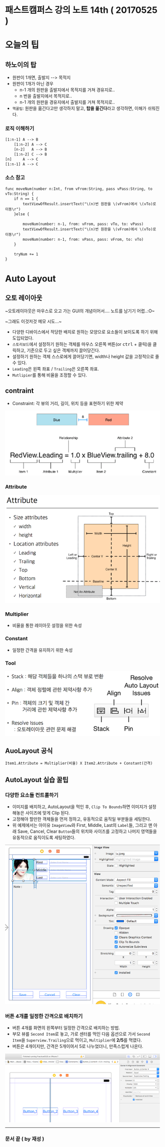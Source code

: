 # 패스트캠퍼스 강의 노트 14th ( 20170525 )

# 오늘의 팁

## 하노이의 탑
 - 원판이 1개면, 출발지 --> 목적지
 - 원판이 1개가 아닌 경우
	 - n-1 개의 원판을 출발지에서 목적지를 거쳐 경유지로..
	 - n 번을 출발지에서 목적지로..
	 - n-1 개의 원판을 경유지에서 출발지를 거쳐 목적지로..
 - `핵꿀팁`: 원판을 옮긴다고만 생각하지 말고, **탑을 옮긴다**라고 생각하면, 이해가 쉬워진다.

### 로직 이해하기
```
[1:n-1] A --> B
	[1:n-2] A --> C
	[n-2]   A --> B
	[1:n-2] C --> B
[n]     A --> C
[1:n-1] A --> C
```

### 소스 참고
```
func moveNum(number n:Int, from vFrom:String, pass vPass:String, to vTo:String) {
    if n == 1 {
        textViewOfResult.insertText("\(n)번 원판을 \(vFrom)에서 \(vTo)로 이동\r")
    }else {
        
        moveNum(number: n-1, from: vFrom, pass: vTo, to: vPass)
        textViewOfResult.insertText("\(n)번 원판을 \(vFrom)에서 \(vTo)로 이동\r")
        moveNum(number: n-1, from: vPass, pass: vFrom, to: vTo)
    }
    
    tryNum += 1
}
```


# Auto Layout

## 오토 레이아웃
~오토레이아웃은 마우스로 오고 가는 GUI의 개념이어서.... 노트를 남기기 어렵..:O~

~그래도 이것저것 메모 시도...~

 - 다양한 디바이스에서 적당한 배치로 원하는 모양으로 요소들이 보이도록 하기 위해 도입되었다.
 - `스토리보드`에서 설정하기 원하는 객체를 마우스 오른쪽 버튼(or <kbd>ctrl</kbd> + 클릭)을 클릭하고, 기준으로 두고 싶은 객체까지 끌어당긴다.
 - 설정하기 원하는 객체 스스로에게 끌어당기면, width나 height 값을 고정적으로 줄 수 있다.
 - `Leading`은 왼쪽 좌표 / `Trailing`은 오른쪽 좌표.
 - `Mutlipier`를 통해 비율을 조정할 수 있다.
 
## contraint
 - Constraint: 각 뷰의 거리, 길이, 위치 등을 표현하기 위한 제약

![contraint](contraint.png)

### Attribute
![attribute](attribute.png)

### Multiplier
 - 비율을 통한 레이아웃 설정을 위한 속성

### Constant
 - 일정한 간격을 유지하기 위한 속성

### Tool
![AutoLayoutTool](AutoLayoutTool.png)

## AuoLayout 공식
```
Item1.Attribute = Multiplier(비율) X Item2.Attribute + Constant(간격)
```

## AutoLayout 실습 꿀팁

### 다양한 요소들 컨트롤하기
 - 이미지를 배치하고, AutoLayout을 먹인 후, `Clip To Bounds`하면 이미지가 설정해놓은 사이즈에 맞게 Clip 된다.
 - 고정해야 할만한 객체들을 먼저 정하고, 유동적으로 움직일 부분들을 세팅한다.
 - 위 예제에서는 아이유 `ImageView`와 First, Middle, Last의 `Label`들, 그리고 맨 아래 Save, Cancel, Clear `Button`들의 위치와 사이즈를 고정하고 나머지 영역들을 유동적으로 움직이도록 세팅하였다.
 
![example_iu](example_iu.png)

### 버튼 4개를 일정한 간격으로 배치하기
 - 버튼 4개를 화면의 왼쪽부터 일정한 간격으로 배치하는 방법.
 - 부모 뷰를 `Second Item`로 놓고, 가로 센터를 먹인 다음 옵션으로 가서 `Second Item`을 `Superview.Trailing`으로 먹이고, `Multiplier`에 **2/5**를 먹였다.
 - 버튼은 4개이지만, 간격은 5개이여서 5로 나누었더니, 만족스럽게 나온다.
 
![example_button4](example_button4.png)

---
### 문서 끝 ( by 재성 )
